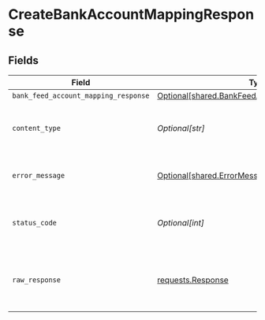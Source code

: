 # CreateBankAccountMappingResponse


## Fields

| Field                                                                                                        | Type                                                                                                         | Required                                                                                                     | Description                                                                                                  |
| ------------------------------------------------------------------------------------------------------------ | ------------------------------------------------------------------------------------------------------------ | ------------------------------------------------------------------------------------------------------------ | ------------------------------------------------------------------------------------------------------------ |
| `bank_feed_account_mapping_response`                                                                         | [Optional[shared.BankFeedAccountMappingResponse]](undefined/models/shared/bankfeedaccountmappingresponse.md) | :heavy_minus_sign:                                                                                           | Success                                                                                                      |
| `content_type`                                                                                               | *Optional[str]*                                                                                              | :heavy_check_mark:                                                                                           | HTTP response content type for this operation                                                                |
| `error_message`                                                                                              | [Optional[shared.ErrorMessage]](undefined/models/shared/errormessage.md)                                     | :heavy_minus_sign:                                                                                           | The request made is not valid.                                                                               |
| `status_code`                                                                                                | *Optional[int]*                                                                                              | :heavy_check_mark:                                                                                           | HTTP response status code for this operation                                                                 |
| `raw_response`                                                                                               | [requests.Response](https://requests.readthedocs.io/en/latest/api/#requests.Response)                        | :heavy_minus_sign:                                                                                           | Raw HTTP response; suitable for custom response parsing                                                      |